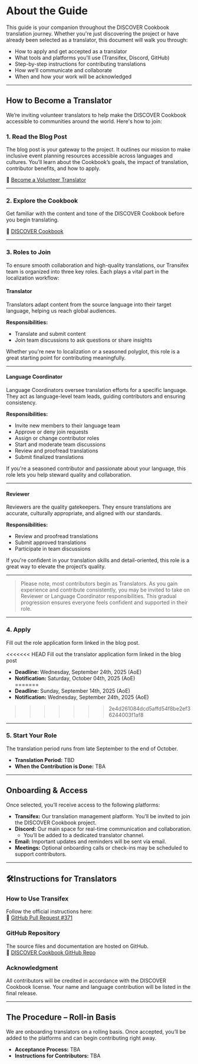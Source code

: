 # About the Guide

This guide is your companion throughout the DISCOVER Cookbook translation journey. Whether you're just discovering the project or have already been selected as a translator, this document will walk you through:

- How to apply and get accepted as a translator  
- What tools and platforms you'll use (Transifex, Discord, GitHub)  
- Step-by-step instructions for contributing translations  
- How we’ll communicate and collaborate  
- When and how your work will be acknowledged  

---

## How to Become a Translator

We’re inviting volunteer translators to help make the DISCOVER Cookbook accessible to communities around the world. Here's how to join:

### 1. Read the Blog Post

The blog post is your gateway to the project. It outlines our mission to make inclusive event planning resources accessible across languages and cultures. You’ll learn about the Cookbook’s goals, the impact of translation, contributor benefits, and how to apply.

🔗 [Become a Volunteer Translator](https://numfocus.medium.com/help-us-bring-the-discover-cookbook-to-the-world-become-a-volunteer-translator-efe13ee3bc0d)

---

### 2. Explore the Cookbook

Get familiar with the content and tone of the DISCOVER Cookbook before you begin translating.

🔗 [DISCOVER Cookbook](https://discover-cookbook.numfocus.org/intro.html)

---

### 3. Roles to Join

To ensure smooth collaboration and high-quality translations, our Transifex team is organized into three key roles. Each plays a vital part in the localization workflow:

#### Translator

Translators adapt content from the source language into their target language, helping us reach global audiences.

**Responsibilities:**

- Translate and submit content  
- Join team discussions to ask questions or share insights  

Whether you're new to localization or a seasoned polyglot, this role is a great starting point for contributing meaningfully.

---

#### Language Coordinator

Language Coordinators oversee translation efforts for a specific language. They act as language-level team leads, guiding contributors and ensuring consistency.

**Responsibilities:**

- Invite new members to their language team  
- Approve or deny join requests  
- Assign or change contributor roles  
- Start and moderate team discussions  
- Review and proofread translations  
- Submit finalized translations  

If you're a seasoned contributor and passionate about your language, this role lets you help steward quality and collaboration.

---

#### Reviewer

Reviewers are the quality gatekeepers. They ensure translations are accurate, culturally appropriate, and aligned with our standards.

**Responsibilities:**

- Review and proofread translations  
- Submit approved translations  
- Participate in team discussions  

If you're confident in your translation skills and detail-oriented, this role is a great way to elevate the project’s quality.

---


> Please note, most contributors begin as Translators. As you gain experience and contribute consistently, you may be invited to take on Reviewer or Language Coordinator responsibilities. This gradual progression ensures everyone feels confident and supported in their role.

---

### 4. Apply

Fill out the role application form linked in the blog post.

<<<<<<< HEAD
Fill out the translator application form linked in the blog post  
   - **Deadline:** Wednesday, September 24th, 2025 (AoE)  
   - **Notification:** Saturday, October 04th, 2025 (AoE)  
=======
- **Deadline:** Sunday, September 14th, 2025 (AoE)  
- **Notification:** Wednesday, September 24th, 2025 (AoE)
>>>>>>> 2e4d261084dcd5affd54f8be2ef36244003f1af8

---

### 5. Start Your Role

The translation period runs from late September to the end of October.

- **Translation Period:** TBD  
- **When the Contribution is Done:** TBA  

---

## Onboarding & Access

Once selected, you’ll receive access to the following platforms:

- **Transifex:** Our translation management platform. You’ll be invited to join the DISCOVER Cookbook project.  
- **Discord:** Our main space for real-time communication and collaboration.  
  - You’ll be added to a dedicated translator channel.  
- **Email:** Important updates and reminders will be sent via email.  
- **Meetings:** Optional onboarding calls or check-ins may be scheduled to support contributors.

---

## 🛠Instructions for Translators

### How to Use Transifex

Follow the official instructions here:  
🔗 [GitHub Pull Request #371](https://github.com/numfocus/DISCOVER-Cookbook/pull/371)

### GitHub Repository

The source files and documentation are hosted on GitHub.  
🔗 [DISCOVER Cookbook GitHub Repo](https://github.com/numfocus/DISCOVER-Cookbook)

### Acknowledgment

All contributors will be credited in accordance with the DISCOVER Cookbook license. Your name and language contribution will be listed in the final release.

---

## The Procedure – Roll-in Basis

We are onboarding translators on a rolling basis. Once accepted, you’ll be added to the platforms and can begin contributing right away.

- **Acceptance Process:** TBA  
- **Instructions for Contributors:** TBA  
